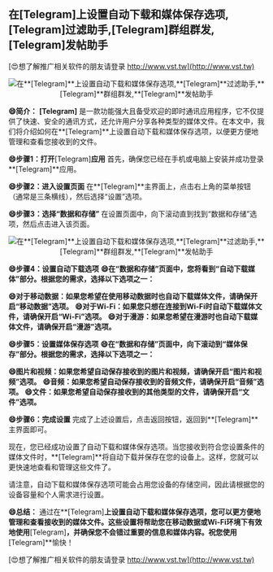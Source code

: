 ## **在**[Telegram]**上设置自动下载和媒体保存选项,**[Telegram]**过滤助手,**[Telegram]**群组群发,**[Telegram]**发帖助手**

[😍想了解推广相关软件的朋友请登录 http://www.vst.tw](http://www.vst.tw)

 <center><img src="https://vst.tw/MP4/tuiguang/png/0.png" alt="在**[Telegram]**上设置自动下载和媒体保存选项,**[Telegram]**过滤助手,**[Telegram]**群组群发,**[Telegram]**发帖助手"></center>

**😄简介：**
**[Telegram]** 是一款功能强大且备受欢迎的即时通讯应用程序，它不仅提供了快速、安全的通讯方式，还允许用户分享各种类型的媒体文件。在本文中，我们将介绍如何在**[Telegram]**上设置自动下载和媒体保存选项，以便更方便地管理和查看您接收到的文件。

**😄步骤1：打开**[Telegram]**应用**
首先，确保您已经在手机或电脑上安装并成功登录**[Telegram]**应用。

**😄步骤2：进入设置页面**
在**[Telegram]**主界面上，点击右上角的菜单按钮（通常是三条横线），然后选择“设置”选项。

**😄步骤3：选择“数据和存储”**
在设置页面中，向下滚动直到找到“数据和存储”选项，然后点击进入该页面。

 <center><img src="https://vst.tw/MP4/tuiguang/png/2.png" alt="在**[Telegram]**上设置自动下载和媒体保存选项,**[Telegram]**过滤助手,**[Telegram]**群组群发,**[Telegram]**发帖助手"></center>

**😄步骤4：设置自动下载选项**
**😄在“数据和存储”页面中，您将看到“自动下载媒体”部分。根据您的需求，选择以下选项之一：**

**😄对于移动数据：如果您希望在使用移动数据时也自动下载媒体文件，请确保开启“移动数据”选项。**
**😄对于Wi-Fi：如果您只想在连接到Wi-Fi时自动下载媒体文件，请确保开启“Wi-Fi”选项。**
**😄对于漫游：如果您希望在漫游时也自动下载媒体文件，请确保开启“漫游”选项。**

**😄步骤5：设置媒体保存选项**
**😄在“数据和存储”页面中，向下滚动到“媒体保存”部分。根据您的需求，选择以下选项之一：**

**😄图片和视频：如果您希望自动保存接收到的图片和视频，请确保开启“图片和视频”选项。**
**😄音频：如果您希望自动保存接收到的音频文件，请确保开启“音频”选项。**
**😄文件：如果您希望自动保存接收到的其他类型的文件，请确保开启“文件”选项。**

**😄步骤6：完成设置**
完成了上述设置后，点击返回按钮，返回到**[Telegram]**主界面即可。

现在，您已经成功设置了自动下载和媒体保存选项。当您接收到符合您设置条件的媒体文件时，**[Telegram]**将自动下载并保存在您的设备上。这样，您就可以更快速地查看和管理这些文件了。

请注意，自动下载和媒体保存选项可能会占用您设备的存储空间，因此请根据您的设备容量和个人需求进行设置。

**😄总结：**
通过在**[Telegram]**上设置自动下载和媒体保存选项，您可以更方便地管理和查看接收到的媒体文件。这些设置将帮助您在移动数据或Wi-Fi环境下有效地使用**[Telegram]**，并确保您不会错过重要的信息和媒体内容。祝您使用**[Telegram]**愉快！

[😍想了解推广相关软件的朋友请登录 http://www.vst.tw](http://www.vst.tw)



